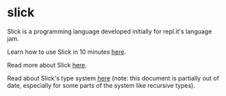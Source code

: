 # slick
Slick is a programming language developed initially for repl.it's language jam.

Learn how to use Slick in 10 minutes [here](/docs/tutorial.md).

Read more about Slick [here](/docs/about.md).

Read about Slick's type system [here](/docs/typing.pdf) (note: this document is
partially out of date, especially for some parts of the system like recursive
types).
